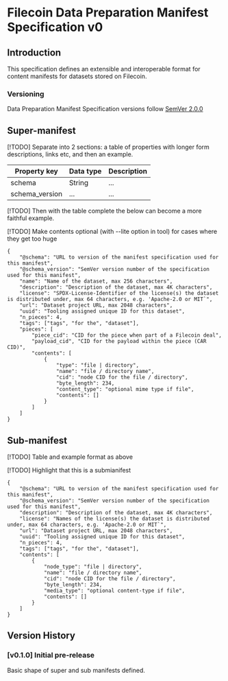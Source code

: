 # Filecoin Data Preparation Manifest Specification v0

## Introduction

This specification defines an extensible and interoperable format for content manifests for datasets stored on Filecoin.

### Versioning

Data Preparation Manifest Specification versions follow [SemVer 2.0.0](https://semver.org/)

## Super-manifest

[!TODO]
Separate into 2 sections: a table of properties with longer form descriptions, links etc, and then an example.

| Property key | Data type | Description |
| ----         | ----      | ----        |
| schema       | String    | ... |
| schema_version | ... | ...|

[!TODO]
Then with the table complete the below can become a more faithful example.

[!TODO]
Make contents optional (with --lite option in tool) for cases where they get too huge

```
{
    "@schema": "URL to version of the manifest specification used for this manifest",
    "@schema_version": "SemVer version number of the specification used for this manifest",
    "name": "Name of the dataset, max 256 characters",
    "description": "Description of the dataset, max 4K characters",
    "license": "SPDX-License-Identifier of the license(s) the dataset is distributed under, max 64 characters, e.g. 'Apache-2.0 or MIT`",
    "url": "Dataset project URL, max 2048 characters",
    "uuid": "Tooling assigned unique ID for this dataset",
    "n_pieces": 4,
    "tags": ["tags", "for the", "dataset"],
    "pieces": [
        "piece_cid": "CID for the piece when part of a Filecoin deal",
        "payload_cid", "CID for the payload within the piece (CAR CID)",
        "contents": [
            {
                "type": "file | directory",
                "name": "file / directory name",
                "cid": "node CID for the file / directory",
                "byte_length": 234,
                "content_type": "optional mime type if file",
                "contents": []
            }
        ]
    ]
}
```

## Sub-manifest

[!TODO]
Table and example format as above

[!TODO]
Highlight that this is a submianifest

```
{
    "@schema": "URL to version of the manifest specification used for this manifest",
    "@schema_version": "SemVer version number of the specification used for this manifest",
    "description": "Description of the dataset, max 4K characters",
    "license": "Names of the license(s) the dataset is distributed under, max 64 characters, e.g. 'Apache-2.0 or MIT`",
    "url": "Dataset project URL, max 2048 characters",
    "uuid": "Tooling assigned unique ID for this dataset",
    "n_pieces": 4,
    "tags": ["tags", "for the", "dataset"],
    "contents": [
        {
            "node_type": "file | directory",
            "name": "file / directory name",
            "cid": "node CID for the file / directory",
            "byte_length": 234,
            "media_type": "optional content-type if file",
            "contents": []
        }
    ]
}
```

## Version History

### [v0.1.0] Initial pre-release

Basic shape of super and sub manifests defined.
